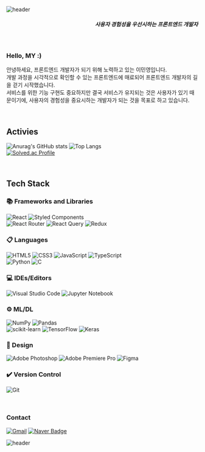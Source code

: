 ![header](https://capsule-render.vercel.app/api?type=slice&color=0:38F2D0,15:4AD9D9,70:6683D9,100:5955D9&height=100&text=이민영%20Minyeong%20Lee&fontAlignY=70&fontSize=50&fontColor=fff)

<h5 align="right">사용자 경험성을 우선시하는 프론트엔드 개발자</h5>

<br />

### Hello, MY :)
안녕하세요, 프론트엔드 개발자가 되기 위해 노력하고 있는 이민영입니다. <br />
개발 과정을 시각적으로 확인할 수 있는 프론트엔드에 매료되어 프론트엔드 개발자의 길을 걷기 시작했습니다. <br />
서비스를 위한 기능 구현도 중요하지만 결국 서비스가 유지되는 것은 사용자가 있기 때문이기에, 사용자의 경험성을 중요시하는 개발자가 되는 것을 목표로 하고 있습니다. <br />

<br />

## Activies
![Anurag's GitHub stats](https://github-readme-stats.vercel.app/api?username=Raihyul&show_icons=true&theme=radical&border_radius=10&border_color=343942&line_height=20)
![Top Langs](https://github-readme-stats.vercel.app/api/top-langs/?username=Raihyul&layout=compact&theme=radical&border_radius=10&border_color=343942) <br />
[![Solved.ac Profile](http://mazassumnida.wtf/api/v2/generate_badge?boj=Raihyul)](https://solved.ac/profile/raihyul)

<br />

## Tech Stack

### 📚 Frameworks and Libraries
![React](https://img.shields.io/badge/react-%2320232a.svg?style=for-the-badge&logo=react&logoColor=%2361DAFB)
![Styled Components](https://img.shields.io/badge/styled--components-DB7093?style=for-the-badge&logo=styled-components&logoColor=white) <br />
![React Router](https://img.shields.io/badge/React_Router-CA4245?style=for-the-badge&logo=react-router&logoColor=white)
![React Query](https://img.shields.io/badge/React_Query-FF4154?style=for-the-badge&logo=react&logoColor=white)
![Redux](https://img.shields.io/badge/redux-%23593d88.svg?style=for-the-badge&logo=redux&logoColor=white)

### 📋 Languages
![HTML5](https://img.shields.io/badge/html5-%23E34F26.svg?style=for-the-badge&logo=html5&logoColor=white)
![CSS3](https://img.shields.io/badge/css3-%231572B6.svg?style=for-the-badge&logo=css3&logoColor=white)
![JavaScript](https://img.shields.io/badge/javascript-%23323330.svg?style=for-the-badge&logo=javascript&logoColor=%23F7DF1E)
![TypeScript](https://img.shields.io/badge/typescript-%23007ACC.svg?style=for-the-badge&logo=typescript&logoColor=white) <br />
![Python](https://img.shields.io/badge/python-3670A0?style=for-the-badge&logo=python&logoColor=ffdd54)
![C](https://img.shields.io/badge/c-%2300599C.svg?style=for-the-badge&logo=c&logoColor=white)

### 💻 IDEs/Editors
![Visual Studio Code](https://img.shields.io/badge/Visual%20Studio%20Code-0078d7.svg?style=for-the-badge&logo=visual-studio-code&logoColor=white)
![Jupyter Notebook](https://img.shields.io/badge/jupyter-%23FA0F00.svg?style=for-the-badge&logo=jupyter&logoColor=white)

### ⚙️ ML/DL
![NumPy](https://img.shields.io/badge/numpy-%23013243.svg?style=for-the-badge&logo=numpy&logoColor=white)
![Pandas](https://img.shields.io/badge/pandas-%23150458.svg?style=for-the-badge&logo=pandas&logoColor=white) <br />
![scikit-learn](https://img.shields.io/badge/scikit--learn-%23F7931E.svg?style=for-the-badge&logo=scikit-learn&logoColor=white)
![TensorFlow](https://img.shields.io/badge/TensorFlow-%23FF6F00.svg?style=for-the-badge&logo=TensorFlow&logoColor=white)
![Keras](https://img.shields.io/badge/Keras-%23D00000.svg?style=for-the-badge&logo=Keras&logoColor=white)

### 🎨 Design
![Adobe Photoshop](https://img.shields.io/badge/adobe%20photoshop-%2331A8FF.svg?style=for-the-badge&logo=adobe%20photoshop&logoColor=white)
![Adobe Premiere Pro](https://img.shields.io/badge/Adobe%20Premiere%20Pro-9999FF.svg?style=for-the-badge&logo=Adobe%20Premiere%20Pro&logoColor=white)
![Figma](https://img.shields.io/badge/figma-%23F24E1E.svg?style=for-the-badge&logo=figma&logoColor=white)

### ✔️ Version Control
![Git](https://img.shields.io/badge/git-%23F05033.svg?style=for-the-badge&logo=git&logoColor=white)

<br />

### Contact
[![Gmail](https://img.shields.io/badge/Gmail-D14836?style=for-the-badge&logo=gmail&logoColor=white&link=mailto:tlompy1104@gmail.com)](mailto:tlompy1104@gmail.com)
[![Naver Badge](https://img.shields.io/badge/Naver-03C75A?style=for-the-badge&logo=Naver&logoColor=white&link=mailto:wy0810@naver.com)](mailto:wy0810@naver.com)

![header](https://capsule-render.vercel.app/api?type=slice&color=0:38F2D0,15:4AD9D9,70:6683D9,100:5955D9&height=100&section=footer)
